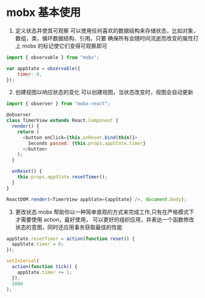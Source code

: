 # mobx 基本使用

1. 定义状态并使其可观察
   可以使用任何喜欢的数据结构来存储状态，比如对象，数组，类，循环数据结构、引用。只要
   确保所有会随时间流逝而改变的属性打上 mobx 的标记使它们变得可观察即可
   
```js
import { observable } from "mobx";

var appState = observable({
    timer: 0,
});
```

2. 创建视图以响应状态的变化
   可以创建视图，当状态改变时，视图会自动更新

```js
import { observer } from "mobx-react";

@observer
class TimerView extends React.Component {
  render() {
    return (
      <button onClick={this.onReset.bind(this)}>
        Seconds passed: {this.props.appState.timer}
      </button>
    );
  }

  onReset() {
    this.props.appState.resetTimer();
  }
}

ReactDOM.render(<TimerView appState={appState} />, document.body);
```

3. 更改状态
   mobx 帮助你以一种简单直观的方式来完成工作,只有在严格模式下才需要使用 action，最好使用，
   可以更好的组织应用，并表达一个函数修改状态的意图，同时还应用事务获取最佳的性能

```js
appState.resetTimer = action(function reset() {
  appState.timer = 0;
});

setInterval(
  action(function tick() {
    appState.timer += 1;
  }),
  1000
);
```
